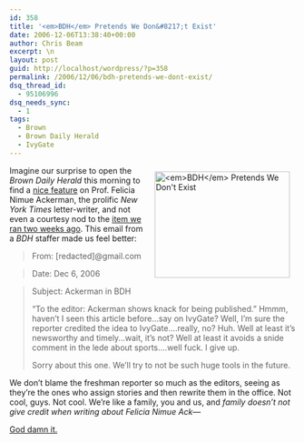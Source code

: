 ```yaml
---
id: 358
title: '<em>BDH</em> Pretends We Don&#8217;t Exist'
date: 2006-12-06T13:38:40+00:00
author: Chris Beam
excerpt: \n
layout: post
guid: http://localhost/wordpress/?p=358
permalink: /2006/12/06/bdh-pretends-we-dont-exist/
dsq_thread_id:
  - 95106996
dsq_needs_sync:
  - 1
tags:
  - Brown
  - Brown Daily Herald
  - IvyGate
---
```

<img width="238" vspace="10" hspace="10" height="187" border="0" align="right" src="http://www.ivygateblog.com/wp-content/uploads/2006/12/backstab.jpg" alt="<em>BDH</em> Pretends We Don't Exist" />Imagine our surprise to open the _Brown Daily Herald_ this morning to find a [nice feature](http://www.browndailyherald.com/media/storage/paper472/news/2006/12/06/CampusNews/To.The.Editor.Ackerman.Shows.Knack.For.Getting.Published-2524584.shtml?norewrite200612061259&sourcedomain=www.browndailyherald.com) on Prof. Felicia Nimue Ackerman, the prolific _New York Times_ letter-writer, and not even a courtesy nod to the [item we ran two weeks ago](http://www.ivygateblog.com/2006/11/new_ny_times_policy_requires_all_letters_to_be_from_single_brown_professor.html). This email from a _BDH_ staffer made us feel better:

> From: [redacted]@gmail.com
  
> Date: Dec 6, 2006
  
> Subject: Ackerman in BDH
> 
> &#8220;To the editor: Ackerman shows knack for being published.&#8221; Hmmm, haven&#8217;t I seen this article before&#8230;say on IvyGate? Well, I&#8217;m sure the reporter credited the idea to IvyGate&#8230;.really, no? Huh. Well at least it&#8217;s newsworthy and timely&#8230;wait, it&#8217;s not? Well at least it avoids a snide comment in the lede about sports&#8230;.well fuck. I give up.
> 
> Sorry about this one. We&#8217;ll try to not be such huge tools in the future.

We don&#8217;t blame the freshman reporter so much as the editors, seeing as they&#8217;re the ones who assign stories and then rewrite them in the office. Not cool, guys. Not cool. We&#8217;re like a family, you and us, and _family doesn&#8217;t not give credit when writing about Felicia Nimue Ack_&#8212;[](http://www.observer.com/20061204/20061204_Michael_Calderone_media_offtherecord-2.asp#Beam)

[God damn it.](http://www.observer.com/20061204/20061204_Michael_Calderone_media_offtherecord-2.asp#Beam)